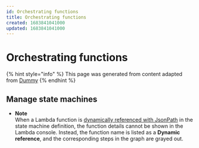 ```yaml
---
id: Orchestrating functions
title: Orchestrating functions
created: 1683841041000
updated: 1683841041000
---
```

# Orchestrating functions
{% hint style="info" %}
This page was generated from content adapted from [Dummy](https://docs.aws.amazon.com/ec2/index.html)
{% endhint %}
## Manage state machines

- **Note**  
When a Lambda function is [dynamically referenced with JsonPath](https://docs.aws.amazon.com/step-functions/latest/dg/amazon-states-language-paths.html) in the state machine definition, the function details cannot be shown in the Lambda console\. Instead, the function name is listed as a **Dynamic reference**, and the corresponding steps in the graph are grayed out\.


